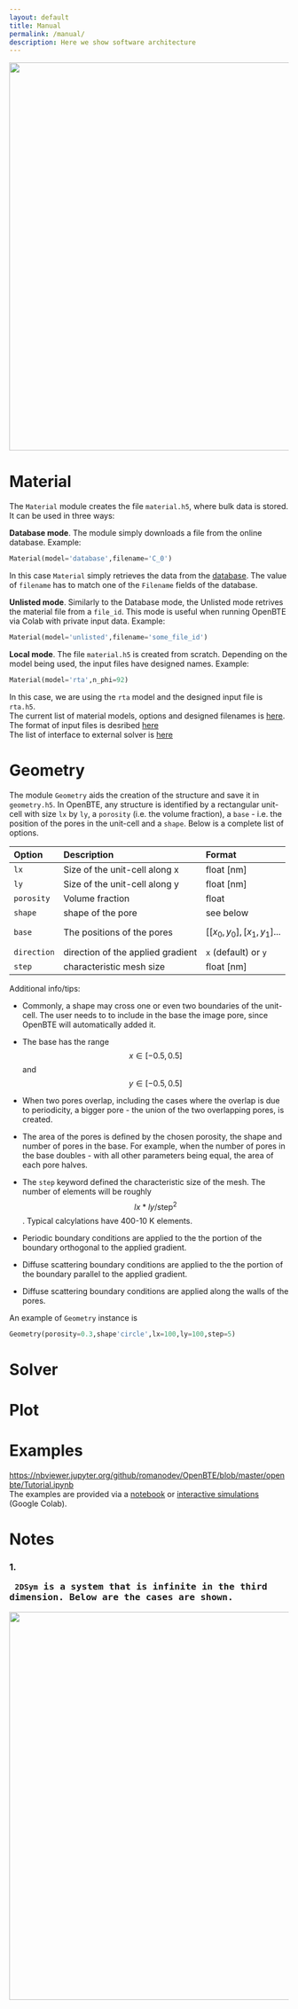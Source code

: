 ```yaml
---
layout: default
title: Manual
permalink: /manual/
description: Here we show software architecture
---
```



<script type="text/x-mathjax-config">
  MathJax.Hub.Config({
    extensions: [
      "MathMenu.js",
      "MathZoom.js",
      "AssistiveMML.js",
      "a11y/accessibility-menu.js"
    ],
    jax: ["input/TeX", "output/CommonHTML"],
    TeX: {
      extensions: [
        "AMSmath.js",
        "AMSsymbols.js",
        "noErrors.js",
        "noUndefined.js",
      ]
    }
  });
</script>

<script type="text/javascript" async
  src="https://cdn.mathjax.org/mathjax/latest/MathJax.js?config=TeX-MML-AM_CHTML">
</script>

<p align="center">
<img  align="center" width="700" src="https://docs.google.com/drawings/d/e/2PACX-1vRqrihU3IHGVNRaNN7sc2r5CMphXVz6iT8jesHsX0blyj7GPh5KyiUiOFw8WMH9bHHNZYMzBTIgLPNo/pub?w=800&h=500">
</p>


# Material

The `Material` module creates the file `material.h5`, where bulk data is stored. It can be used in three ways:

__Database mode__. The module simply downloads a file from the online database. Example:

```python
Material(model='database',filename='C_0')
```
In this case `Material` simply retrieves the data from the [database](../database). The value of `filename` has to match one of the `Filename` fields of the database.

__Unlisted mode__. Similarly to the Database mode, the Unlisted mode retrives the material file from a `file_id`. This mode is useful when running OpenBTE via Colab with private input data. Example:
 
 ```python
Material(model='unlisted',filename='some_file_id')
```
    
__Local mode__. The file `material.h5` is created from scratch. Depending on the model being used, the input files have designed names. Example: 
    
```python
Material(model='rta',n_phi=92)
```
In this case, we are using the `rta` model and the designed input file is `rta.h5`. <br>
The current list of material models, options and designed filenames is [here](../material). <br>
The format of input files is desribed [here](../format) <br>
The list of interface to external solver is [here](../interface)

# Geometry

The module `Geometry` aids the creation of the structure and save it in `geometry.h5`. In OpenBTE, any structure is identified by a rectangular unit-cell with size `lx` by `ly`, a `porosity` (i.e. the volume fraction), a `base` - i.e. the position of the pores in the unit-cell and a `shape`. Below is a complete list of options.

|  Option  | Description    | Format |
|:-----------|:---------------|:-------------|
|   `lx`     | Size of the unit-cell along x | float [nm] |
|   `ly`     | Size of the unit-cell along y | float [nm] |
|   `porosity` | Volume fraction |   float |
|   `shape`   | shape of the pore | see below  |
|   `base`    | The positions of the pores | $$[[x_0,y_0],[x_1,y_1] ...$$ |
|   `direction`  | direction of the applied gradient| `x` (default) or `y`  |
|   `step`  | characteristic mesh size| float [nm]  |
 
Additional info/tips:

 - Commonly, a shape may cross one or even two boundaries of the unit-cell. The user needs to to include in the base the image pore, since OpenBTE will automatically added it.
 
 - The base has the range $$x\in [-0.5,0.5] $$ and $$y\in [-0.5,0.5] $$
 
 - When two pores overlap, including the cases where the overlap is due to periodicity, a bigger pore - the union of the two overlapping pores, is created.
 
 - The area of the pores is defined by the chosen porosity, the shape and number of pores in the base. For example, when the number of pores in the base doubles - with all other parameters being equal, the area of each pore halves.
 
 - The `step` keyword defined the characteristic size of the mesh. The number of elements will be roughly $$ lx*ly/\mathrm{step}^2 $$.  Typical calcylations have 400-10 K elements. 
 
 - Periodic boundary conditions are applied to the the portion of the boundary orthogonal to the applied gradient. 
 
 - Diffuse scattering boundary conditions are applied to the the portion of the boundary parallel to the applied gradient.
 
 - Diffuse scattering boundary conditions are applied along the walls of the pores.
 
 
 An example of `Geometry` instance is 
 
 ```python
 Geometry(porosity=0.3,shape'circle',lx=100,ly=100,step=5)
 ```
 
# Solver
# Plot
# Examples
https://nbviewer.jupyter.org/github/romanodev/OpenBTE/blob/master/openbte/Tutorial.ipynb  
The examples are provided via a [notebook](https://nbviewer.jupyter.org/github/romanodev/OpenBTE/blob/master/openbte/Tutorial.ipynb ) or [interactive simulations](https://colab.research.google.com/drive/1eAfX3PgyO7TyGWPee8HRx5ZbQ7tZfLDr) (Google Colab).

# Notes

### <a name="1"></a> 1. <pre> `2DSym` is a system that is infinite in the third dimension. Below are the cases are shown.

<p align="left">
<img  align="left" width="700" src="https://docs.google.com/drawings/d/e/2PACX-1vRUa6nwKHA_kCBaofjivbwPbmgweDab5xXCKdEesLTZF622a020f0xm7rlufdCufwhquPBLLTTFzrEO/pub?w=885&h=138">
</p>

</pre>

 



